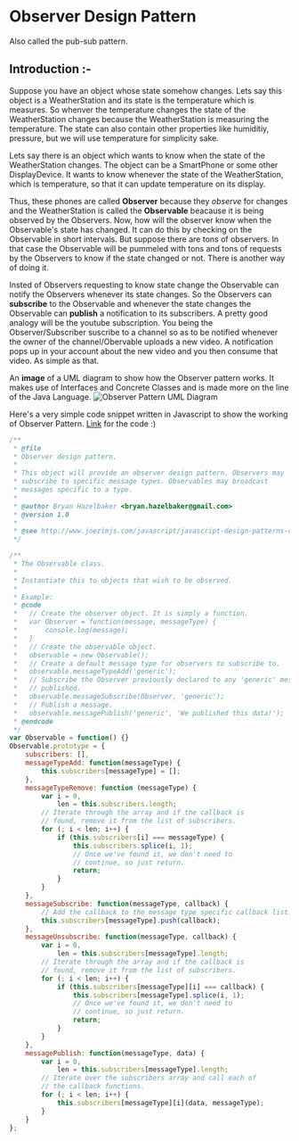 # Observer Design Pattern

Also called the pub-sub pattern.

## Introduction :-

Suppose you have an object whose state somehow changes. Lets say this object is a WeatherStation and its state is the temperature which is measures. So whenver the temperature changes the state of the WeatherStation changes because the WeatherStation is measuring the temperature. The state can also contain other properties like humiditiy, pressure, but we will use temperature for simplicity sake. 

Lets say there is an object which wants to know when the state of the WeatherStation changes. The object can be a SmartPhone or some other DisplayDevice. It wants to know whenever the state of the WeatherStation, which is temperature, so that it can update temperature on its display.

Thus, these phones are called **Observer** because they *observe* for changes and the WeatherStation is called the **Observable** beacause it is being observed by the Observers. Now, how will the observer know when the Observable's state has changed. It can do this by checking on the Observable in short intervals. But suppose there are tons of observers. In that case the Observable will be pummeled with tons and tons of requests by the Observers to know if the state changed or not. There is another way of doing it.

Insted of Observers requesting to know state change the Observable can notify the Observers whenever its state changes. So the Observers can **subscribe** to the Observable and whenever the state changes the Observable can **publish** a notification to its subscribers. A pretty good analogy will be the youtube subscription. You being the Observer/Subscriber suscribe to a channel so as to be notified whenever the owner of the channel/Obervable uploads a new video. A notification pops up in your account about the new video and you then consume that video. As simple as that.

An **image** of a UML diagram to show how the Observer pattern works. It makes use of Interfaces and Concrete Classes and is made more on the line of the Java Language.
![Observer Pattern UML Diagram](https://instagram.fccu5-1.fna.fbcdn.net/vp/10cd01e3f1a4635e688077d8394a7830/5BC860AC/t51.2885-15/e35/36497355_138887766926330_8436857598178754560_n.jpg?efg=eyJ1cmxnZW4iOiJ1cmxnZW5fZnJvbV9pZyJ9 "UML Diagram for Observer Design Pattern")

Here's a very simple code snippet written in Javascript to show the working of Observer Pattern.
[Link](https://gist.github.com/delphian/5893711) for the code :)  

```js
/**
 * @file
 * Observer design pattern.
 *
 * This object will provide an observer design pattern. Observers may
 * subscribe to specific message types. Observables may broadcast
 * messages specific to a type.
 *
 * @author Bryan Hazelbaker <bryan.hazelbaker@gmail.com>
 * @version 1.0
 *
 * @see http://www.joezimjs.com/javascript/javascript-design-patterns-observer/
 */

/**
 * The Observable class.
 *
 * Instantiate this to objects that wish to be observed.
 *
 * Example:
 * @code
 *   // Create the observer object. It is simply a function.
 *   var Observer = function(message, messageType) {
 *       console.log(message);
 *   }
 *   // Create the observable object.
 *   observable = new Observable();
 *   // Create a default message type for observers to subscribe to.
 *   observable.messageTypeAdd('generic');
 *   // Subscribe the Observer previously declared to any 'generic' messages
 *   // published.
 *   observable.messageSubscribe(Observer, 'generic');
 *   // Publish a message.
 *   observable.messagePublish('generic', 'We published this data!');
 * @endcode
 */
var Observable = function() {}
Observable.prototype = {
    subscribers: [],
    messageTypeAdd: function(messageType) {
        this.subscribers[messageType] = [];
    },
    messageTypeRemove: function (messageType) {
        var i = 0,
            len = this.subscribers.length;
        // Iterate through the array and if the callback is
        // found, remove it from the list of subscribers.
        for (; i < len; i++) {
            if (this.subscribers[i] === messageType) {
                this.subscribers.splice(i, 1);
                // Once we've found it, we don't need to
                // continue, so just return.
                return;
            }
        }
    },
    messageSubscribe: function(messageType, callback) {
        // Add the callback to the message type specific callback list.
        this.subscribers[messageType].push(callback);
    },
    messageUnsubscribe: function(messageType, callback) {
        var i = 0,
            len = this.subscribers[messageType].length;
        // Iterate through the array and if the callback is
        // found, remove it from the list of subscribers.
        for (; i < len; i++) {
            if (this.subscribers[messageType][i] === callback) {
                this.subscribers[messageType].splice(i, 1);
                // Once we've found it, we don't need to
                // continue, so just return.
                return;
            }
        }
    },
    messagePublish: function(messageType, data) {
        var i = 0,
            len = this.subscribers[messageType].length;
        // Iterate over the subscribers array and call each of
        // the callback functions.
        for (; i < len; i++) {
            this.subscribers[messageType][i](data, messageType);
        }
    }
};

```